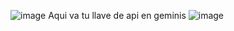 ![image](https://github.com/user-attachments/assets/6931a254-36c4-4c94-91d4-ae96c9bca018)
Aqui va tu llave de api en geminis
![image](https://github.com/user-attachments/assets/3caf4f19-7180-45cc-b8ef-f8fab81f501d)
